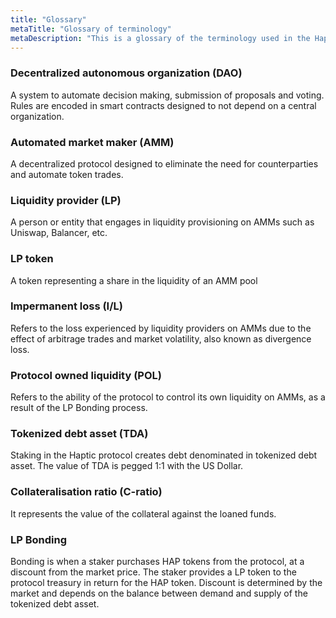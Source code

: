 ```yaml
---
title: "Glossary"
metaTitle: "Glossary of terminology"
metaDescription: "This is a glossary of the terminology used in the Haptic protocol."
---
```

### Decentralized autonomous organization (DAO)
A system to automate decision making, submission of proposals and voting. Rules are encoded in smart contracts designed to not depend on a central organization.

### Automated market maker (AMM)
A decentralized protocol designed to eliminate the need for counterparties and automate token trades.

### Liquidity provider (LP)
A person or entity that engages in liquidity provisioning on AMMs such as Uniswap, Balancer, etc.

### LP token 
A token representing a share in the liquidity of an AMM pool

### Impermanent loss (I/L)

Refers to the loss experienced by liquidity providers on AMMs due to the effect of arbitrage trades and market volatility, also known as divergence loss.

### Protocol owned liquidity (POL)
Refers to the ability of the protocol to control its own liquidity on AMMs, as a result of the LP Bonding process.

### Tokenized debt asset (TDA)
Staking in the Haptic protocol creates debt denominated in tokenized debt asset. The value of TDA is pegged 1:1 with the US Dollar.

### Collateralisation ratio (C-ratio)
It represents the value of the collateral against the loaned funds.

### LP Bonding
Bonding is when a staker purchases HAP tokens from the protocol, at a discount from the market price. The staker provides a LP token to the protocol treasury in return for the HAP token. Discount is determined by the market and depends on the balance between demand and supply of the tokenized debt asset.  
